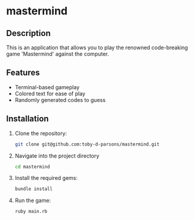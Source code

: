 # mastermind

## Description

This is an application that allows you to play the renowned code-breaking game 'Mastermind' against the computer.

## Features

- Terminal-based gameplay
- Colored text for ease of play
- Randomly generated codes to guess

## Installation

1. Clone the repository:
   ```sh
   git clone git@github.com:toby-d-parsons/mastermind.git
2. Navigate into the project directory
   ```sh
   cd mastermind
3. Install the required gems:
   ```sh
   bundle install
4. Run the game:
   ```sh
   ruby main.rb
